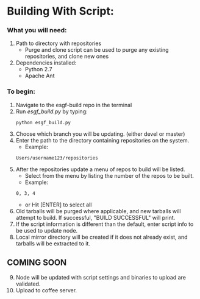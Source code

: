 # Building With Script:
### What you will need:
1. Path to directory with repositories
    * Purge and clone script can be used to purge any existing repositories, and
clone new ones
2. Dependencies installed:
    * Python 2.7
    * Apache Ant

### To begin:
1. Navigate to the esgf-build repo in the terminal
2. Run *esgf_build.py* by typing:
    ``` shell
    python esgf_build.py
    ```
3. Choose which branch you will be updating.
  (either devel or master)
4. Enter the path to the directory containing repositories on the system.
    * Example:
    ``` shell
    Users/username123/repositories
    ```
5. After the repositories update a menu of repos to build will be listed.
    * Select from the menu by listing the number of the repos to be built.
    * Example:
    ``` shell
    0, 3, 4
    ```
    * or Hit [ENTER] to select all
6. Old tarballs will be purged where applicable, and new tarballs will attempt to build.
  If successful, "BUILD SUCCESSFUL" will print.
7. If the script information is different than the default, enter script info to
  be used to update node.
8. Local mirror directory will be created if it does not already exist, and tarballs will be extracted to it.

COMING SOON
------------
9. Node will be updated with script settings and binaries to upload are validated.
10. Upload to coffee server.
